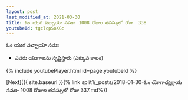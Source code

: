 ```yaml
---
layout: post
last_modified_at: 2021-03-30
title: ఓం యుగ వచ్చాయా నమః- 1008 రోజుల తపస్సులో రోజు  338
youtubeId: tgclcpSoXGc
---
```

 
 
 ఓం యుగ వచ్చాయా నమః  
 
 -  ఎవరు యుగాలను సృష్టిస్తారు (ఎక్కువ కాలం) 
 
  
 
  
 
 
 
 
 
 


{% include youtubePlayer.html id=page.youtubeId %}
 
[Next]({{ site.baseurl }}{% link  split1/_posts/2018-01-30-ఓం యోగాధ్యక్షాయ నమః- 1008 రోజుల తపస్సులో రోజు  337.md%})
 
